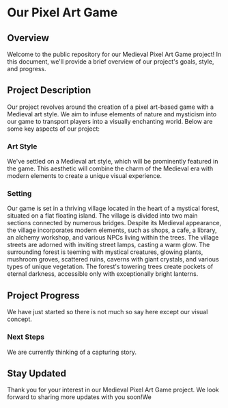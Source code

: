 # Our Pixel Art Game

## Overview
Welcome to the public repository for our Medieval Pixel Art Game project! In this document, we'll provide a brief overview of our project's goals, style, and progress.

## Project Description
Our project revolves around the creation of a pixel art-based game with a Medieval art style. We aim to infuse elements of nature and mysticism into our game to transport players into a visually enchanting world. Below are some key aspects of our project:

### Art Style
We've settled on a Medieval art style, which will be prominently featured in the game. This aesthetic will combine the charm of the Medieval era with modern elements to create a unique visual experience.

### Setting
Our game is set in a thriving village located in the heart of a mystical forest, situated on a flat floating island. The village is divided into two main sections connected by numerous bridges. Despite its Medieval appearance, the village incorporates modern elements, such as shops, a cafe, a library, an alchemy workshop, and various NPCs living within the trees. The village streets are adorned with inviting street lamps, casting a warm glow. The surrounding forest is teeming with mystical creatures, glowing plants, mushroom groves, scattered ruins, caverns with giant crystals, and various types of unique vegetation. The forest's towering trees create pockets of eternal darkness, accessible only with exceptionally bright lanterns.

## Project Progress
We have just started so there is not much so say here except our visual concept.

### Next Steps
We are currently thinking of a capturing story.

## Stay Updated
Thank you for your interest in our Medieval Pixel Art Game project. We look forward to sharing more updates with you soon!We
